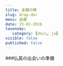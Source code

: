 ```yaml
---
title: 金襴の陣
slug: drap-dor
menu: 金襴
date: 15-01-2016
taxonomy:
   category: [docs, ja]
visible: false
published: false
---
```


###仏英の出会いの準備
